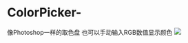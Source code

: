 # ColorPicker-
像Photoshop一样的取色盘 也可以手动输入RGB数值显示颜色
![](https://github.com/fonglaaaam/ColorPicker-/blob/master/color.gif?raw=true)
